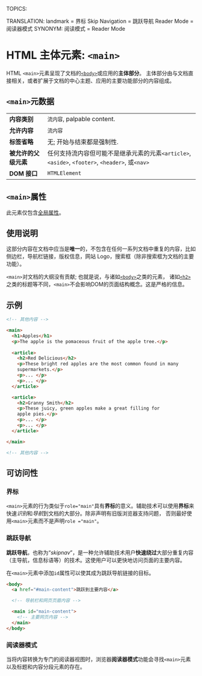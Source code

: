 TOPICS: <main>
TRANSLATION: landmark = 界标
             Skip Navigation = 跳跃导航
             Reader Mode = 阅读器模式
SYNONYM: 阅读模式 = Reader Mode

# HTML 主体元素: `<main>`

HTML `<main>`元素呈现了文档的[`<body>`](/zh-hans/webfrontend/<body>/)或应用的**主体部分**。
主体部分由与文档直接相关，或者扩展于文档的中心主题、应用的主要功能部分的内容组成。

## `<main>`元数据

| | |
| :-- | :-- |
| **内容类别** | `流内容`, palpable content. |
| **允许内容** | `流内容` |
| **标签省略** | 无; 开始与结束都是强制性.|
| **被允许的父级元素** | 任何支持流内容但可能不是继承元素的元素`<article>`, `<aside>`, `<footer>`, `<header>`, 或`<nav>` |
| **DOM 接口** | `HTMLElement` |

## `<main>`属性

此元素仅包含[全局属性](/zh-hans/webfrontend/HTML_Global_Attributes)。

## 使用说明

这部分内容在文档中应当是**唯一**的，不包含在任何一系列文档中重复的内容，比如侧边栏，导航栏链接，版权信息，网站 Logo，搜索框（除非搜索框为文档的主要功能）。

`<main>`对文档的大纲没有贡献; 也就是说，与诸如[`<body>`](/zh-hans/webfrontend/<body>/)之类的元素，
诸如[`<h2>`](/zh-hans/webfrontend/<h2>/)之类的标题等不同，`<main>`不会影响DOM的页面结构概念。这是严格的信息。

## 示例

```html
<!-- 其他内容 -->

<main>
  <h1>Apples</h1>
  <p>The apple is the pomaceous fruit of the apple tree.</p>
  
  <article>
    <h2>Red Delicious</h2>
    <p>These bright red apples are the most common found in many
    supermarkets.</p>
    <p>... </p>
    <p>... </p>
  </article>

  <article>
    <h2>Granny Smith</h2>
    <p>These juicy, green apples make a great filling for
    apple pies.</p>
    <p>... </p>
    <p>... </p>
  </article>

</main>

<!-- 其他内容 -->
```

## 可访问性

### 界标

`<main>`元素的行为类似于`role="main"`具有**界标**的意义。辅助技术可以使用**界标**来快速*识别*和*导航*到文档的大部分。除非声明有旧版浏览器支持问题，
否则最好使用`<main>`元素而不是声明`role ="main"`。

### 跳跃导航

**跳跃导航**，也称为“*skipnav*”，是一种允许辅助技术用户**快速绕过**大部分重复内容（主导航，信息标语等）的技术。这使用户可以更快地访问页面的主要内容。

在`<main>`元素中添加`id`属性可以使其成为跳跃导航链接的目标。

```html
<body>
  <a href="#main-content">跳跃到主要内容</a>

  <!-- 导航栏和网页页眉内容 -->

  <main id="main-content">
    <!-- 主要网页内容 -->
  </main>
</body>
```

### 阅读器模式

当将内容转换为专门的阅读器视图时，浏览器**阅读器模式**功能会寻找`<main>`元素以及标题和内容分段元素的存在。
